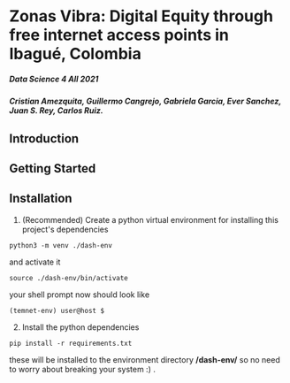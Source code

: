 # Zonas Vibra: Digital Equity through free internet access points in Ibagué, Colombia
##### Data Science 4 All 2021
##### Cristian Amezquita, Guillermo Cangrejo, Gabriela Garcia, Ever Sanchez, Juan S. Rey, Carlos Ruiz.

## Introduction

## Getting Started

## Installation
1. (Recommended) Create a python virtual environment for installing this project's dependencies
```
python3 -m venv ./dash-env
```
and activate it
```
source ./dash-env/bin/activate
```
your shell prompt now should look like
```
(temnet-env) user@host $
```
2. Install the python dependencies
```
pip install -r requirements.txt
```
these will be installed to the environment directory **/dash-env/** so no need to worry about breaking your system :) .
